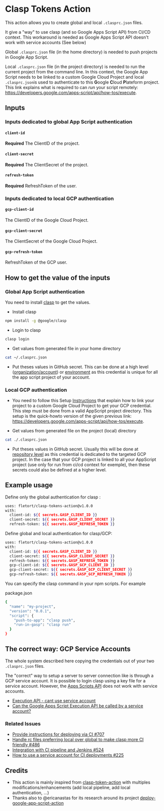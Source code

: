 # Clasp Tokens Action

This action allows you to create global and local `.clasprc.json` files.

It give a "way" to use clasp (and so Google Apps Script API) from CI/CD
context. This workaround is needed as Google Apps Script API doesn't work with
service accounts (See below)

Global `.clasprc.json` file (in the home directory) is needed to push projects
in Google App Script.

Local `.clasprc.json` file (in the project directory) is needed to run the
current project from the command line.
In this context, the Google App Script needs to be linked to a custom Google
Cloud Project and local `.clasprc.json`is used to authenticate to this
**G**oogle **C**loud **P**lateform project.
This link explains what is required to can _run_ your script remotely:
<https://developers.google.com/apps-script/api/how-tos/execute>.

## Inputs

### Inputs dedicated to global App Script authentication

#### `client-id`

**Required** The ClientID of the project.

#### `client-secret`

**Required** The ClientSecret of the project.

#### `refresh-token`

**Required** RefreshToken of the user.

### Inputs dedicated to local GCP authentication

#### `gcp-client-id`

The ClientID of the Google Cloud Project.

#### `gcp-client-secret`

The ClientSecret of the Google Cloud Project.

#### `gcp-refresh-token`

RefreshToken of the GCP user.

## How to get the value of the inputs

### Global App Script authentication

You need to install [clasp](https://github.com/google/clasp) to get the values.

- Install clasp

```bash
npm install -g @google/clasp
```

- Login to clasp

```bash
clasp login
```

- Get values from generated file in your home directory

```bash
cat ~/.clasprc.json
```

- Put theses values in GitHub secret. This can be done at a high level
([organization/account][github-organization-secret]) or
[environment][github-env-secret] as this credential is unique
for all the app script project of your account.

### Local GCP authentication

- You need to follow this Setup [Instructions][clasp-run-instructions] that
explain how to link your project to a custom Google Cloud Project to get
your GCP credential. This step must be done from a valid AppScript project
directory. This setup is the quick-howto version of the given previous
link: <https://developers.google.com/apps-script/api/how-tos/execute>.

- Get values from generated file on the project (local) directory

```bash
cat ./.clasprc.json
```

- Put theses values in GitHub secret. Usually this will be done at
[repository level][github-repo-secret] as this credential is dedicated to the
targeted GCP project.
In the case that your GCP project is linked to all your AppScript project
(use only for run from ci/cd context for exemple), then these secrets could
also be defined at a higher level.

## Example usage

Define only the global authentication for clasp :

```bash
uses: fletort/clasp-tokens-action@v1.0.0
with:
  client-id: ${{ secrets.GASP_CLIENT_ID }}
  client-secret: ${{ secrets.GASP_CLIENT_SECRET }}
  refresh-token: ${{ secrets.GASP_REFRESH_TOKEN }}
```

Define global and local authentication for clasp/GCP:

```bash
uses: fletort/clasp-tokens-action@v1.0.0
with:
  client-id: ${{ secrets.GASP_CLIENT_ID }}
  client-secret: ${{ secrets.GASP_CLIENT_SECRET }}
  refresh-token: ${{ secrets.GASP_REFRESH_TOKEN }}
  gcp-client-id: ${{ secrets.GASP_GCP_CLIENT_ID }}
  gcp-client-secret: ${{ secrets.GASP_GCP_CLIENT_SECRET }}
  gcp-refresh-token: ${{ secrets.GASP_GCP_REFRESH_TOKEN }}
```

You can specify the clasp command in your npm scripts. For example

package.json

```bash
{
  "name": "my-project",
  "version": "0.0.1",
  "script": {
    "push-to-app": "clasp push",
    "run-in-gasp": "clasp run"
  }
}
```

## The correct way: GCP Service Accounts

The whole system described here copying the credentials out of your
two `.clasprc.json` files.

The "correct" way to setup a server to server connection like is through
a GCP service account. It is possible to login clasp using a key file
for a service account. However, the [Apps Scripts API][apps-script-sapi] does
not work with service accounts.

- [Execution API - cant use service account](https://issuetracker.google.com/issues/36763096)
- [Can the Google Apps Script Execution API be called by a service account?](https://stackoverflow.com/questions/33306299/can-the-google-apps-script-execution-api-be-called-by-a-service-account)
  
### Related Issues

- [Provide instructions for deploying via CI #707](https://github.com/google/clasp/issues/707)
- [Handle rc files preferring local over global to make clasp more CI friendly #486](https://github.com/google/clasp/pull/486)
- [Integration with CI pipeline and Jenkins #524](https://github.com/google/clasp/issues/524)
- [How to use a service account for CI deployments #225](https://github.com/google/clasp/issues/225)

## Credits

- This action is mainly inspired from [clasp-token-action] with multiples modifications/enhancements
(add local pipeline, add local authentication, ...)
- Thanks also to @ericanastas  for its research around its project [deploy-google-app-script-action]

[github-organization-secret]: https://docs.github.com/en/actions/security-guides/using-secrets-in-github-actions#creating-secrets-for-an-organization
[github-env-secret]: https://docs.github.com/en/actions/security-guides/
[github-repo-secret]: https://docs.github.com/en/actions/security-guides/using-secrets-in-github-actions#creating-secrets-for-a-repository
[clasp-run-instructions]: https://github.com/google/clasp/blob/master/docs/run.md#setup-instructions
[apps-script-sapi]: https://developers.google.com/apps-script/api/concepts
[clasp-token-action]: https://github.com/namaggarwal/clasp-token-action
[deploy-google-app-script-action]: https://github.com/ericanastas/deploy-google-app-script-action
